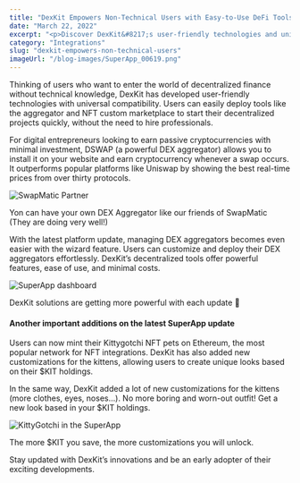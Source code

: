 ```yaml
---
title: "DexKit Empowers Non-Technical Users with Easy-to-Use DeFi Tools and Universal Compatibility"
date: "March 22, 2022"
excerpt: "<p>Discover DexKit&#8217;s user-friendly technologies and universal compatibility for easy entry into the world of decentralized finance. Deploy powerful tools like the aggregator and NFT custom marketplace, starting your projects without technical knowledge. Earn passive cryptocurrencies with DSWAP, a superior DEX aggregator. Manage DEX aggregators effortlessly with the latest platform update. Mint Kittygotchi NFT pets on Ethereum and customize them based on your $KIT holdings. Stay updated with DexKit&#8217;s innovations as an early adopter.</p> "
category: "Integrations"
slug: "dexkit-empowers-non-technical-users"
imageUrl: "/blog-images/SuperApp_00619.png"
---
```


Thinking of users who want to enter the world of decentralized finance without technical knowledge, DexKit has developed user-friendly technologies with universal compatibility. Users can easily deploy tools like the aggregator and NFT custom marketplace to start their decentralized projects quickly, without the need to hire professionals.

For digital entrepreneurs looking to earn passive cryptocurrencies with minimal investment, DSWAP (a powerful DEX aggregator) allows you to install it on your website and earn cryptocurrency whenever a swap occurs. It outperforms popular platforms like Uniswap by showing the best real-time prices from over thirty protocols.

![SwapMatic Partner](https://dexkit.com/wp-content/uploads/swapmatic_dex.png)

Yon can have your own DEX Aggregator like our friends of SwapMatic (They are doing very well!)

With the latest platform update, managing DEX aggregators becomes even easier with the wizard feature. Users can customize and deploy their DEX aggregators effortlessly. DexKit’s decentralized tools offer powerful features, ease of use, and minimal costs.

![SuperApp dashboard](https://dexkit.com/wp-content/uploads/superapp_main.png)

DexKit solutions are getting more powerful with each update 💪

#### Another important additions on the latest SuperApp update

Users can now mint their Kittygotchi NFT pets on Ethereum, the most popular network for NFT integrations. DexKit has also added new customizations for the kittens, allowing users to create unique looks based on their $KIT holdings. 

In the same way, DexKit added a lot of new customizations for the kittens (more clothes, eyes, noses…). No more boring and worn-out outfit! Get a new look based in your $KIT holdings.

![KittyGotchi in the SuperApp](https://dexkit.com/wp-content/uploads/kitty_superapp.png)

The more $KIT you save, the more customizations you will unlock.

Stay updated with DexKit’s innovations and be an early adopter of their exciting developments.